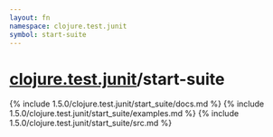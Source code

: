 ```yaml
---
layout: fn
namespace: clojure.test.junit
symbol: start-suite
---
```


# [clojure.test.junit](../)/start-suite

{% include 1.5.0/clojure.test.junit/start_suite/docs.md %}
{% include 1.5.0/clojure.test.junit/start_suite/examples.md %}
{% include 1.5.0/clojure.test.junit/start_suite/src.md %}

